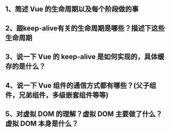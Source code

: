 ## 1、简述 Vue 的生命周期以及每个阶段做的事





## 2、跟keep-alive有关的生命周期是哪些？描述下这些生命周期





## 3、说一下 Vue 的 keep-alive 是如何实现的，具体缓存的是什么？




## 4、说一下 Vue 组件的通信方式都有哪些？(父子组件，兄弟组件，多级嵌套组件等等)




## 5、对虚拟 DOM 的理解？虚拟 DOM 主要做了什么？虚拟 DOM 本身是什么？